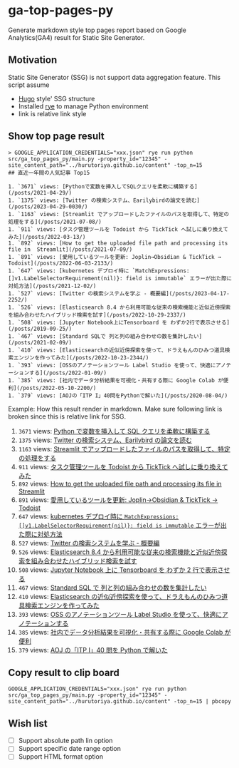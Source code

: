 # ga-top-pages-py

Generate markdown style top pages report based on Google Analytics(GA4) result for Static Site Generator.

## Motivation

Static Site Generator (SSG) is not support data aggregation feature.
This script assume

- [Hugo](https://gohugo.io/) style' SSG structure
- Installed [rye](https://github.com/mitsuhiko/rye) to manage Python environment
- link is relative link style

## Show top page result

```shell
> GOOGLE_APPLICATION_CREDENTIALS="xxx.json" rye run python src/ga_top_pages_py/main.py -property_id="12345" -site_content_path="../hurutoriya.github.io/content" -top_n=15
## 直近一年間の人気記事 Top15

1. `3671` views: [Pythonで変数を挿入してSQLクエリを柔軟に構築する](/posts/2021-04-29/)
1. `1375` views: [Twitter の検索システム、Earilybirdの論文を読む](/posts/2023-04-29-0030/)
1. `1163` views: [Streamlit でアップロードしたファイルのパスを取得して、特定の処理をする](/posts/2021-07-08/)
1. `911` views: [タスク管理ツールを Todoist から TickTick へ試しに乗り換えてみた](/posts/2022-03-13/)
1. `892` views: [How to get the uploaded file path and processing its file in  Streamlit](/posts/2021-07-09/)
1. `891` views: [愛用しているツールを更新: Joplin→Obsidian & TickTick → Todoist](/posts/2022-06-03-2133/)
1. `647` views: [kubernetes デプロイ時に `MatchExpressions:[]v1.LabelSelectorRequirement(nil)}: field is immutable` エラーが出た際に対処方法](/posts/2021-12-02/)
1. `527` views: [Twitter の検索システムを学ぶ - 概要編](/posts/2023-04-17-2252/)
1. `526` views: [Elasticsearch 8.4 から利用可能な従来の検索機能と近似近傍探索を組み合わせたハイブリッド検索を試す](/posts/2022-10-29-2337/)
1. `508` views: [Jupyter Notebook上にTensorboard を わずか2行で表示させる](/posts/2019-09-25/)
1. `467` views: [Standard SQLで 列と列の組み合わせの数を集計したい](/posts/2021-02-09/)
1. `410` views: [Elasticsearchの近似近傍探索を使って、ドラえもんのひみつ道具検索エンジンを作ってみた](/posts/2022-10-23-2344/)
1. `393` views: [OSSのアノテーションツール Label Studio を使って、快適にアノテーションする](/posts/2022-01-09/)
1. `385` views: [社内でデータ分析結果を可視化・共有する際に Google Colab が便利](/posts/2022-05-10-2200/)
1. `379` views: [AOJの「ITP I」40問をPythonで解いた](/posts/2020-08-04/)
```

Example: How this result render in markdown. Make sure following link is broken since this is relative link for SSG.

1. `3671` views: [Python で変数を挿入して SQL クエリを柔軟に構築する](/posts/2021-04-29/)
1. `1375` views: [Twitter の検索システム、Earilybird の論文を読む](/posts/2023-04-29-0030/)
1. `1163` views: [Streamlit でアップロードしたファイルのパスを取得して、特定の処理をする](/posts/2021-07-08/)
1. `911` views: [タスク管理ツールを Todoist から TickTick へ試しに乗り換えてみた](/posts/2022-03-13/)
1. `892` views: [How to get the uploaded file path and processing its file in Streamlit](/posts/2021-07-09/)
1. `891` views: [愛用しているツールを更新: Joplin→Obsidian & TickTick → Todoist](/posts/2022-06-03-2133/)
1. `647` views: [kubernetes デプロイ時に `MatchExpressions:[]v1.LabelSelectorRequirement(nil)}: field is immutable` エラーが出た際に対処方法](/posts/2021-12-02/)
1. `527` views: [Twitter の検索システムを学ぶ - 概要編](/posts/2023-04-17-2252/)
1. `526` views: [Elasticsearch 8.4 から利用可能な従来の検索機能と近似近傍探索を組み合わせたハイブリッド検索を試す](/posts/2022-10-29-2337/)
1. `508` views: [Jupyter Notebook 上に Tensorboard を わずか 2 行で表示させる](/posts/2019-09-25/)
1. `467` views: [Standard SQL で 列と列の組み合わせの数を集計したい](/posts/2021-02-09/)
1. `410` views: [Elasticsearch の近似近傍探索を使って、ドラえもんのひみつ道具検索エンジンを作ってみた](/posts/2022-10-23-2344/)
1. `393` views: [OSS のアノテーションツール Label Studio を使って、快適にアノテーションする](/posts/2022-01-09/)
1. `385` views: [社内でデータ分析結果を可視化・共有する際に Google Colab が便利](/posts/2022-05-10-2200/)
1. `379` views: [AOJ の「ITP I」40 問を Python で解いた](/posts/2020-08-04/)

## Copy result to clip board

```shell
GOOGLE_APPLICATION_CREDENTIALS="xxx.json" rye run python src/ga_top_pages_py/main.py -property_id="12345" -site_content_path="../hurutoriya.github.io/content" -top_n=15 | pbcopy
```

## Wish list

- [ ] Support absolute path lin option
- [ ] Support specific date range option
- [ ] Support HTML format option
